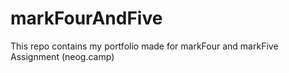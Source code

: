 # markFourAndFive
This repo contains my portfolio made for markFour and markFive Assignment (neog.camp) 
